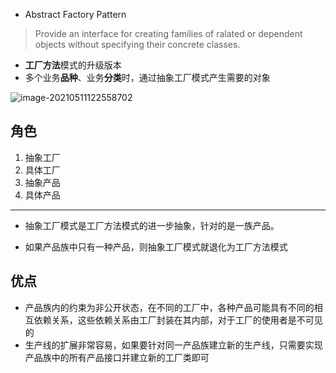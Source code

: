 - Abstract Factory Pattern

> Provide an interface for creating families of ralated or dependent objects without specifying their concrete classes.

- **工厂方法**模式的升级版本
- 多个业务**品种**、业务**分类**时，通过抽象工厂模式产生需要的对象

![image-20210511122558702](https://i.loli.net/2021/05/11/ZJRv5zCaO6Y98dF.png)

## 角色

1. 抽象工厂
2. 具体工厂
3. 抽象产品
4. 具体产品

---

- 抽象工厂模式是工厂方法模式的进一步抽象，针对的是一族产品。

- 如果产品族中只有一种产品，则抽象工厂模式就退化为工厂方法模式



## 优点

- 产品族内的约束为非公开状态，在不同的工厂中，各种产品可能具有不同的相互依赖关系，这些依赖关系由工厂封装在其内部，对于工厂的使用者是不可见的
- 生产线的扩展非常容易，如果要针对同一产品族建立新的生产线，只需要实现产品族中的所有产品接口并建立新的工厂类即可